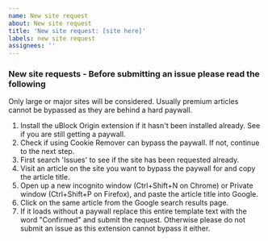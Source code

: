 ```yaml
---
name: New site request
about: New site request
title: 'New site request: [site here]'
labels: new site request
assignees: ''
---
```


### New site requests - Before submitting an issue please read the following

Only large or major sites will be considered. Usually premium articles cannot be bypassed as they are behind a hard paywall.

1. Install the uBlock Origin extension if it hasn't been installed already. See if you are still getting a paywall.
2. Check if using Cookie Remover can bypass the paywall. If not, continue to the next step.
3. First search 'Issues' to see if the site has been requested already.
4. Visit an article on the site you want to bypass the paywall for and copy the article title.
5. Open up a new incognito window (Ctrl+Shift+N on Chrome) or Private window (Ctrl+Shift+P on Firefox), and paste the article title into Google.
6. Click on the same article from the Google search results page.
7. If it loads without a paywall replace this entire template text with the word "Confirmed" and submit the request. Otherwise please do not submit an issue as this extension cannot bypass it either.
